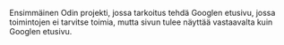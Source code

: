 Ensimmäinen Odin projekti, jossa tarkoitus tehdä Googlen etusivu, jossa toimintojen ei tarvitse toimia, mutta sivun tulee näyttää vastaavalta kuin Googlen etusivu.
